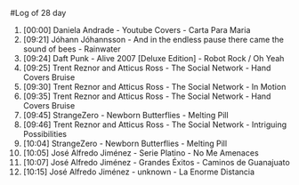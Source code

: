 #Log of 28 day

1. [00:00] Daniela Andrade - Youtube Covers - Carta Para Maria
1. [09:21] Jóhann Jóhannsson - And in the endless pause there came the sound of bees - Rainwater
1. [09:24] Daft Punk - Alive 2007 [Deluxe Edition] - Robot Rock / Oh Yeah
1. [09:25] Trent Reznor and Atticus Ross - The Social Network - Hand Covers Bruise
1. [09:30] Trent Reznor and Atticus Ross - The Social Network - In Motion
1. [09:35] Trent Reznor and Atticus Ross - The Social Network - Hand Covers Bruise
1. [09:45] StrangeZero - Newborn Butterflies - Melting Pill
1. [09:46] Trent Reznor and Atticus Ross - The Social Network - Intriguing Possibilities
1. [10:04] StrangeZero - Newborn Butterflies - Melting Pill
1. [10:05] José Alfredo Jiménez - Serie Platino - No Me Amenaces
1. [10:07] José Alfredo Jiménez - Grandes Éxitos - Caminos de Guanajuato
1. [10:15] José Alfredo Jiménez - unknown - La Enorme Distancia
